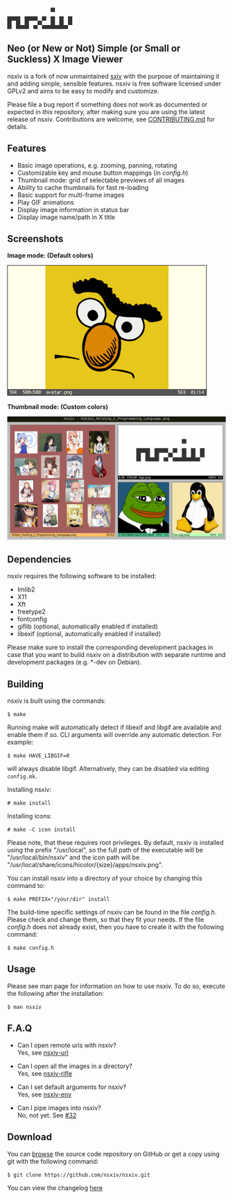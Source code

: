 ![nsxiv](https://raw.githubusercontent.com/nsxiv/nsxiv/gh-pages/img/logo.png "nsxiv")

**Neo (or New or Not) Simple (or Small or Suckless) X Image Viewer**
--------------------------------------------------------------------

nsxiv is a fork of now unmaintained [sxiv](https://github.com/muennich/sxiv)
with the purpose of maintaining it and adding simple, sensible features.
nsxiv is free software licensed under GPLv2 and aims to be easy to modify and customize.

Please file a bug report if something does not work as documented or
expected in *this* repository, after making sure you are using the latest
release of nsxiv. Contributions are welcome, see [CONTRIBUTING.md](CONTRIBUTING.md)
for details.


Features
--------

* Basic image operations, e.g. zooming, panning, rotating
* Customizable key and mouse button mappings (in *config.h*)
* Thumbnail mode: grid of selectable previews of all images
* Ability to cache thumbnails for fast re-loading
* Basic support for multi-frame images
* Play GIF animations
* Display image information in status bar
* Display image name/path in X title


Screenshots
-----------

**Image mode: (Default colors)**

![Image](https://raw.githubusercontent.com/nsxiv/nsxiv/gh-pages/img/image.png "Image mode")

**Thumbnail mode: (Custom colors)**

![Thumb](https://raw.githubusercontent.com/nsxiv/nsxiv/gh-pages/img/thumb.png "Thumb mode")


Dependencies
------------

nsxiv requires the following software to be installed:

  * Imlib2
  * X11
  * Xft
  * freetype2
  * fontconfig
  * giflib (optional, automatically enabled if installed)
  * libexif (optional, automatically enabled if installed)

Please make sure to install the corresponding development packages in case that
you want to build nsxiv on a distribution with separate runtime and development
packages (e.g. \*-dev on Debian).


Building
--------

nsxiv is built using the commands:

    $ make

Running make will automatically detect if libexif and libgif are available and
enable them if so. CLI arguments will override any automatic detection.
For example:

    $ make HAVE_LIBGIF=0

will always disable libgif.
Alternatively, they can be disabled via editing `config.mk`.

Installing nsxiv:

    # make install

Installing icons:

    # make -C icon install

Please note, that these requires root privileges.
By default, nsxiv is installed using the prefix "/usr/local", so the full path
of the executable will be "/usr/local/bin/nsxiv" and the icon path will be
"/usr/local/share/icons/hicolor/{size}/apps/nsxiv.png".

You can install nsxiv into a directory of your choice by changing this command to:

    $ make PREFIX="/your/dir" install

The build-time specific settings of nsxiv can be found in the file *config.h*.
Please check and change them, so that they fit your needs.
If the file *config.h* does not already exist, then you have to create it with
the following command:

    $ make config.h


Usage
-----

Please see man page for information on how to use nsxiv. To do so, execute the
following after the installation:

    $ man nsxiv


F.A.Q
-----

* Can I open remote urls with nsxiv? <br>
Yes, see [nsxiv-url](https://github.com/nsxiv/nsxiv/wiki/nsxiv-url)

* Can I open all the images in a directory? <br>
Yes, see [nsxiv-rifle](https://github.com/nsxiv/nsxiv/wiki/nsxiv-rifle)

* Can I set default arguments for nsxiv? <br>
Yes, see [nsxiv-env](https://github.com/nsxiv/nsxiv/wiki/nsxiv-env)

* Can I pipe images into nsxiv? <br>
No, not yet. See [#32](https://github.com/nsxiv/nsxiv/issues/32)


Download
--------

You can [browse](https://github.com/nsxiv/nsxiv) the source code repository
on GitHub or get a copy using git with the following command:

    $ git clone https://github.com/nsxiv/nsxiv.git

You can view the changelog [here](CHANGELOG.md)
